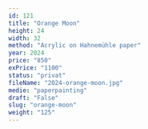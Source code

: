 ```yaml
---
id: 121
title: "Orange Moon"
height: 24
width: 32
method: "Acrylic on Hahnemühle paper"
year: 2024
price: "850"
exPrice: "1100"
status: "privat"
fileName: "2024-orange-moon.jpg"
medie: "paperpainting"
draft: "False"
slug: "orange-moon"
weight: "125"
---
```

